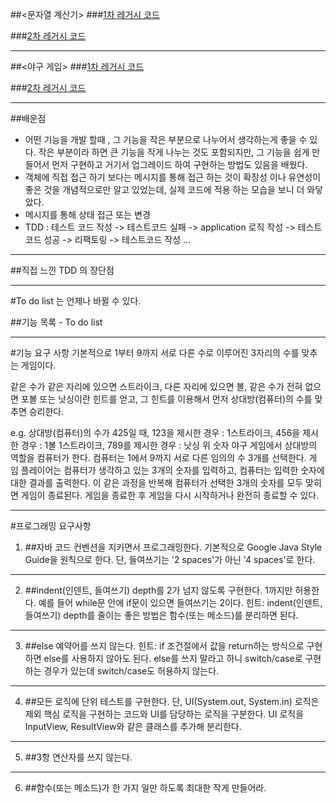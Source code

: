 ##<문자열 계산기>
###[1차 레거시 코드]()
<br>

###[2차 레거시 코드]()

___

##<야구 게임>
###[1차 레거시 코드](https://github.com/JIWEON-JEONG/Study/tree/master/src/com/company/code_squad/lv2)
<br>

###[2차 레거시 코드]()

___

##배운점
- 어떤 기능을 개발 할때 , 그 기능을 작은 부분으로 나누어서 생각하는게 좋을 수 있다.
  작은 부분이라 하면 큰 기능을 작게 나누는 것도 포함되지만, 그 기능을 쉽게 만들어서 먼저 구현하고 거기서 업그레이드 하여 구현하는 방법도 있음을 배웠다.
- 객체에 직접 접근 하기 보다는 메시지를 통해 접근 하는 것이 확장성 이나 유연성이 좋은 것을 개념적으로만 알고 있었는데, 실제 코드에 적용 하는 모습을 보니 더 와닿았다.
- 메시지를 통해 상태 접근 또는 변경
- TDD : 테스트 코드 작성 -> 테스트코드 실패 -> application 로직 작성 -> 테스트 코드 성공 -> 리팩토링 -> 테스트코드 작성 ...

___

##직접 느낀 TDD 의 장단점
___
#To do list 는 언제나 바뀔 수 있다.

##기능 목록 - To do list

---
#기능 요구 사항
기본적으로 1부터 9까지 서로 다른 수로 이루어진 3자리의 수를 맞추는 게임이다.

같은 수가 같은 자리에 있으면 스트라이크, 다른 자리에 있으면 볼, 같은 수가 전혀 없으면 포볼 또는 낫싱이란 힌트를 얻고, 그 힌트를 이용해서 먼저 상대방(컴퓨터)의 수를 맞추면 승리한다.

e.g. 상대방(컴퓨터)의 수가 425일 때, 123을 제시한 경우 : 1스트라이크, 456을 제시한 경우 : 1볼 1스트라이크, 789를 제시한 경우 : 낫싱
위 숫자 야구 게임에서 상대방의 역할을 컴퓨터가 한다. 컴퓨터는 1에서 9까지 서로 다른 임의의 수 3개를 선택한다. 게 임 플레이어는 컴퓨터가 생각하고 있는 3개의 숫자를 입력하고, 컴퓨터는 입력한 숫자에 대한 결과를 출력한다.
이 같은 과정을 반복해 컴퓨터가 선택한 3개의 숫자를 모두 맞히면 게임이 종료된다.
게임을 종료한 후 게임을 다시 시작하거나 완전히 종료할 수 있다.

___
#프로그래밍 요구사항
1. ##자바 코드 컨벤션을 지키면서 프로그래밍한다.
기본적으로 Google Java Style Guide을 원칙으로 한다.
단, 들여쓰기는 '2 spaces'가 아닌 '4 spaces'로 한다.
___
2. ##indent(인덴트, 들여쓰기) depth를 2가 넘지 않도록 구현한다. 1까지만 허용한다.
예를 들어 while문 안에 if문이 있으면 들여쓰기는 2이다.
힌트: indent(인덴트, 들여쓰기) depth를 줄이는 좋은 방법은 함수(또는 메소드)를 분리하면 된다.
___
3. ##else 예약어를 쓰지 않는다.
힌트: if 조건절에서 값을 return하는 방식으로 구현하면 else를 사용하지 않아도 된다.
else를 쓰지 말라고 하니 switch/case로 구현하는 경우가 있는데 switch/case도 허용하지 않는다.
___
4. ##모든 로직에 단위 테스트를 구현한다.
단, UI(System.out, System.in) 로직은 제외
핵심 로직을 구현하는 코드와 UI를 담당하는 로직을 구분한다.
UI 로직을 InputView, ResultView와 같은 클래스를 추가해 분리한다.
___
5. ##3항 연산자를 쓰지 않는다.
___
6. ##함수(또는 메소드)가 한 가지 일만 하도록 최대한 작게 만들어라.
```
